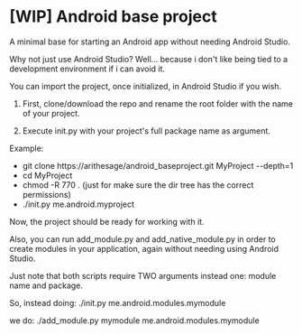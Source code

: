 # [WIP] Android base project
A minimal base for starting an Android app without needing Android Studio.

Why not just use Android Studio?
Well... because i don't like being tied to a development environment if
i can avoid it.

You can import the project, once initialized, in Android Studio if you wish.


1) First, clone/download the repo and rename the root folder with the name
of your project.

2) Execute init.py with your project's full package name as argument.

Example:

- git clone https://arithesage/android_baseproject.git MyProject --depth=1
- cd MyProject
- chmod -R 770 . (just for make sure the dir tree has the correct permissions)
- ./init.py me.android.myproject

Now, the project should be ready for working with it.


Also, you can run add_module.py and add_native_module.py in order to create
modules in your application, again without needing using Android Studio.

Just note that both scripts require TWO arguments instead one:
module name and package.

So, instead doing:
./init.py me.android.modules.mymodule

we do:
./add_module.py mymodule me.android.modules.mymodule

